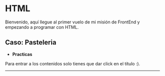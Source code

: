 # HTML
Bienvenido, aquí llegue al primer vuelo de mi misión de FrontEnd y empezando a programar con HTML.
## Caso: Pasteleria 


- **Practicas**

Para entrar a los contenidos solo tienes que dar click en el título :).

---
